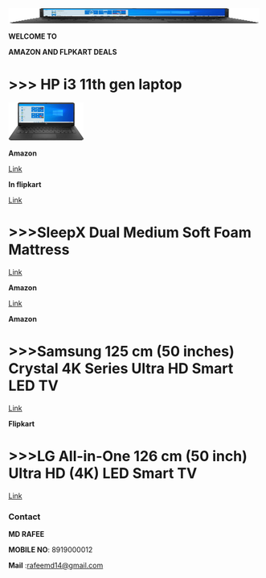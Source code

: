 <html>
   <body>
      <img src="hplaptop.jpg" alt="Trulli" width="500" height="30"/>
   </body>
   </html>
 
 **WELCOME TO**

**AMAZON AND FLPKART DEALS**


<html>
   <body>
      <h1> >>> HP i3 11th gen laptop</h1>
       <img src="hplaptop.jpg" alt="Trulli" width="150" height="75"/>
   </body>
</html>



**Amazon**

[Link](https://www.amazon.in/gp/product/B08XY3843B/ref=as_li_tl?ie=UTF8&tag=rafstore-21&camp=3638&creative=24630&linkCode=as2&creativeASIN=B08XY3843B&linkId=5ba612186936affa8f4a4dfad9857825)


**In flipkart**


[Link](http://fkrt.it/N6QJy8uuuN)

<html>
   <body>
      <h1> >>>SleepX Dual Medium Soft Foam Mattress </h1>
    </body>
 </html>
   
   
   [Link](http://fkrt.it/tn2yhhNNNN)
   
**Amazon**

[Link](https://amzn.to/3eXN62e)

**Amazon**

<html>
   <body>
      <h1> >>>Samsung 125 cm (50 inches) Crystal 4K Series Ultra HD Smart LED TV</h1>
    </body>
 </html>
 
 [Link](https://amzn.to/33e14Ht)
 
**Flipkart**

 <html>
   <body>
      <h1> >>>LG All-in-One 126 cm (50 inch) Ultra HD (4K) LED Smart TV</h1>
    </body>
 </html>
 
 
[Link](http://fkrt.it/ienR6vNNNN)

   
### Contact

**MD RAFEE**

**MOBILE NO**: 8919000012

**Mail** :rafeemd14@gmail.com


